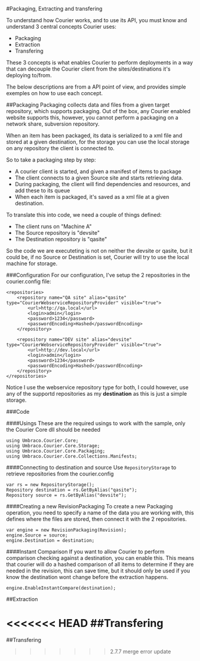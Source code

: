 #Packaging, Extracting and transfering

To understand how Courier works, and to use its API, you must know and understand 3 central concepts Courier uses:

- Packaging
- Extraction
- Transfering

These 3 concepts is what enables Courier to perform deployments in a way that can decouple the Courier client from the sites/destinations it's deploying to/from. 

The below descriptions are from a API point of view, and provides simple exemples on how to use each concept. 

##Packaging
Packaging collects data and files from a given target repository, which supports packaging. Out of the box, any Courier enabled website supports this, however, you cannot perform a packaging on a network share, subversion repository.

When an item has been packaged, its data is serialized to a xml file and stored at a given destination, for the storage you can use the local storage on any repository the client is connected to. 

So to take a packaging step by step:

- A courier client is started, and given a manifest of items to package
- The client connects to a given Source site and starts retrieving data.
- During packaging, the client will find dependencies and resources, and add these to its queue
- When each item is packaged, it's saved as a xml file at a given destination.

To translate this into code, we need a couple of things defined: 

- The client runs on "Machine A"
- The Source repository is "devsite" 
- The Destination repository is "qasite"

So the code we are executeting is not on neither the devsite or qasite, but it could be, if no Source or Destination is set, Courier will try to use the local machine for storage. 


###Configuration
For our configuration, I've setup the 2 repositories in the courier.config file:

	<repositories>
        <repository name="QA site" alias="qasite" type="CourierWebserviceRepositoryProvider" visible="true">
            <url>http://qa.local</url>
            <login>admin</login>
            <password>1234</password>
            <passwordEncoding>Hashed</passwordEncoding>
        </repository>

		<repository name="DEV site" alias="devsite" type="CourierWebserviceRepositoryProvider" visible="true">
            <url>http://dev.local</url>
            <login>admin</login>
            <password>1234</password>
            <passwordEncoding>Hashed</passwordEncoding>
	    </repository>
    </repositories>
 
Notice I use the webservice repository type for both, I could however, use any of the supportd repositories as my **destination** as this is just a simple storage. 

###Code

####Usings
These are the required usings to work with the sample, only the Courier Core dll should be needed

	using Umbraco.Courier.Core;
    using Umbraco.Courier.Core.Storage;
    using Umbraco.Courier.Core.Packaging;
    using Umbraco.Courier.Core.Collections.Manifests;

####Connecting to destination and source
Use `RepositoryStorage` to retrieve repositories from the courier.config 

	var rs = new RepositoryStorage();
	Repository destination = rs.GetByAlias("qasite");
    Repository source = rs.GetByAlias("devsite");

####Creating a new RevisionPackaging
To create a new Packaging operation, you need to specify a name of the data you are working with, this defines where the files are stored, then connect it with the 2 repositories.

	var engine = new RevisionPackaging(Revision);
    engine.Source = source;
    engine.Destination = destination;        

####Instant Comparison
If you want to allow Courier to perform comparison checking against a destination, you can enable this. This means that courier will do a hashed comparison of all items to determine if they are needed in the revision, this can save time, but it should only be used if you know the destination wont change before the extraction happens.

	engine.EnableInstantCompare(destination);

            




##Extraction


<<<<<<< HEAD
##Transfering
=======
##Transfering
>>>>>>> 2.7.7 merge error update

